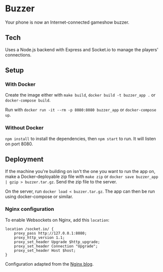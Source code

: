 # Buzzer

Your phone is now an Internet-connected gameshow buzzer.

## Tech

Uses a Node.js backend with Express and Socket.io to manage the players' connections.

## Setup

### With Docker

Create the image either with `make build`, `docker build -t buzzer_app .` or `docker-compose build`.

Run with `docker run -it --rm -p 8080:8080 buzzer_app` or `docker-compose up`.

### Without Docker

`npm install` to install the dependencies, then `npm start` to run. It will listen on port 8080.

## Deployment

If the machine you're building on isn't the one you want to run the app on, make a Docker-deployable zip file with `make zip` or `docker save buzzer_app | gzip > buzzer.tar.gz`. Send the zip file to the server.

On the server, run `docker load < buzzer.tar.gz`. The app can then be run using docker-compose or similar.

### Nginx configuration

To enable Websockets on Nginx, add this `location`:

```
location /socket.io/ {
    proxy_pass http://127.0.0.1:8080;
    proxy_http_version 1.1;
    proxy_set_header Upgrade $http_upgrade;
    proxy_set_header Connection "Upgrade";
    proxy_set_header Host $host;
}
```

Configuration adapted from the [Nginx blog](https://www.nginx.com/blog/websocket-nginx/).
